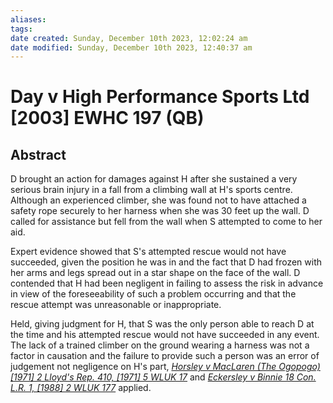 ```yaml
---
aliases: 
tags: 
date created: Sunday, December 10th 2023, 12:02:24 am
date modified: Sunday, December 10th 2023, 12:40:37 am
---
```


# Day v High Performance Sports Ltd [2003] EWHC 197 (QB)

## Abstract

D brought an action for damages against H after she sustained a very serious brain injury in a fall from a climbing wall at H's sports centre. Although an experienced climber, she was found not to have attached a safety rope securely to her harness when she was 30 feet up the wall. D called for assistance but fell from the wall when S attempted to come to her aid.

Expert evidence showed that S's attempted rescue would not have succeeded, given the position he was in and the fact that D had frozen with her arms and legs spread out in a star shape on the face of the wall. D contended that H had been negligent in failing to assess the risk in advance in view of the foreseeability of such a problem occurring and that the rescue attempt was unreasonable or inappropriate.

Held, giving judgment for H, that S was the only person able to reach D at the time and his attempted rescue would not have succeeded in any event. The lack of a trained climber on the ground wearing a harness was not a factor in causation and the failure to provide such a person was an error of judgement not negligence on H's part, _[Horsley v MacLaren (The Ogopogo) [1971] 2 Lloyd's Rep. 410, [1971] 5 WLUK 17](https://uk.westlaw.com/Document/IC3A3F291E42711DA8FC2A0F0355337E9/View/FullText.html?originationContext=document&transitionType=DocumentItem&ppcid=46463dd13d2643c1b7d1a122d1913130&contextData=(sc.Search))_ and _[Eckersley v Binnie 18 Con. L.R. 1, [1988] 2 WLUK 177](https://uk.westlaw.com/Document/I9F812770E42711DA8FC2A0F0355337E9/View/FullText.html?originationContext=document&transitionType=DocumentItem&ppcid=46463dd13d2643c1b7d1a122d1913130&contextData=(sc.Search))_ applied.
